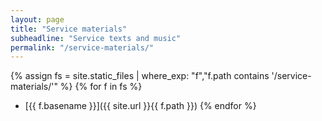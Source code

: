 ```yaml
---
layout: page
title: "Service materials"
subheadline: "Service texts and music"
permalink: "/service-materials/"
---
```


{% assign fs = site.static_files | where_exp: "f","f.path contains '/service-materials/'" %}
{% for f in fs %}
 - [{{ f.basename }}]({{ site.url }}{{ f.path }})
{% endfor %}

<!--http://ashbrook.io/2018-04-26-listing-documents-via-jekyll-without-collections/-->
